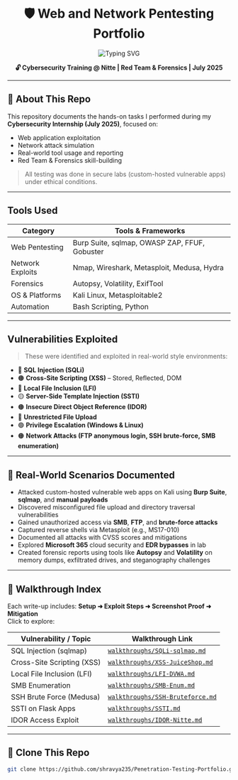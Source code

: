 <h1 align="center">🛡️ Web and Network Pentesting Portfolio</h1>

<p align="center">
  <img src="https://readme-typing-svg.herokuapp.com?font=Fira+Code&size=22&duration=3000&pause=1000&color=FF3D3D&center=true&vCenter=true&width=600&lines=Kali+Linux+%7C+Burp+Suite+%7C+Metasploit" alt="Typing SVG" />
</p>

<p align="center"><b>🔓 Cybersecurity Training @ Nitte | Red Team & Forensics | July 2025</b></p>

---

## 📌 About This Repo

This repository documents the hands-on tasks I performed during my **Cybersecurity Internship (July 2025)**, focused on:
- Web application exploitation
- Network attack simulation
- Real-world tool usage and reporting
- Red Team & Forensics skill-building

>  All testing was done in secure labs (custom-hosted vulnerable apps) under ethical conditions.

---

## Tools Used

| Category         | Tools & Frameworks                             |
|------------------|-------------------------------------------------|
| Web Pentesting   | Burp Suite, sqlmap, OWASP ZAP, FFUF, Gobuster   |
| Network Exploits | Nmap, Wireshark, Metasploit, Medusa, Hydra     |
| Forensics        | Autopsy, Volatility, ExifTool                  |
| OS & Platforms   | Kali Linux, Metasploitable2                    |
| Automation       | Bash Scripting, Python                         |

---

##  Vulnerabilities Exploited

> These were identified and exploited in real-world style environments:

- 🔴 **SQL Injection (SQLi)**  
- 🟠 **Cross-Site Scripting (XSS)** – Stored, Reflected, DOM  
- 🔴 **Local File Inclusion (LFI)**  
- 🟡 **Server-Side Template Injection (SSTI)**  
- 🟠 **Insecure Direct Object Reference (IDOR)**  
- 🔴 **Unrestricted File Upload**  
- 🟢 **Privilege Escalation (Windows & Linux)**  
- 🟠 **Network Attacks (FTP anonymous login, SSH brute-force, SMB enumeration)**

---

## 🧠 Real-World Scenarios Documented

-  Attacked custom-hosted vulnerable web apps on Kali using **Burp Suite**, **sqlmap**, and **manual payloads**
-  Discovered misconfigured file upload and directory traversal vulnerabilities
-  Gained unauthorized access via **SMB**, **FTP**, and **brute-force attacks**
-  Captured reverse shells via Metasploit (e.g., MS17-010)
-  Documented all attacks with CVSS scores and mitigations
-  Explored **Microsoft 365** cloud security and **EDR bypasses** in lab
-  Created forensic reports using tools like **Autopsy** and **Volatility** on memory dumps, exfiltrated drives, and steganography challenges

---

## 📁 Walkthrough Index

Each write-up includes: **Setup ➜ Exploit Steps ➜ Screenshot Proof ➜ Mitigation**  
Click to explore:

| Vulnerability / Topic        | Walkthrough Link                                     |
|------------------------------|------------------------------------------------------|
| SQL Injection (sqlmap)       | [`walkthroughs/SQLi-sqlmap.md`](walkthroughs/SQLi.md)     |
| Cross-Site Scripting (XSS)   | [`walkthroughs/XSS-JuiceShop.md`](walkthroughs/XSS.md) |
| Local File Inclusion (LFI)   | [`walkthroughs/LFI-DVWA.md`](walkthroughs/LFI.md)           |
| SMB Enumeration              | [`walkthroughs/SMB-Enum.md`](walkthroughs/SMB-Enum.md)           |
| SSH Brute Force (Medusa)     | [`walkthroughs/SSH-Bruteforce.md`](walkthroughs/SSH.md) |
| SSTI on Flask Apps           | [`walkthroughs/SSTI.md`](walkthroughs/SSTI.md)                   |
| IDOR Access Exploit          | [`walkthroughs/IDOR-Nitte.md`](walkthroughs/IDOR.md)       |

---

## 🧾 Clone This Repo

```bash
git clone https://github.com/shravya235/Penetration-Testing-Portfolio.git
